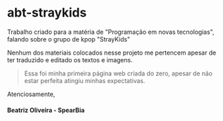 # abt-straykids
Trabalho criado para a matéria de "Programação em novas tecnologias", falando sobre o grupo de kpop "StrayKids"

Nenhum dos materiais colocados nesse projeto me pertencem apesar de ter traduzido e editado os textos e imagens.

> Essa foi minha primeira página web criada do zero, apesar de não estar perfeita atingiu minhas expectativas.

Atenciosamente, 
#### Beatriz Oliveira - SpearBia
